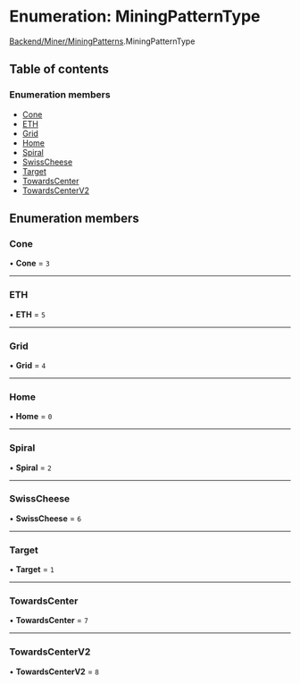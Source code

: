 # Enumeration: MiningPatternType

[Backend/Miner/MiningPatterns](../modules/Backend_Miner_MiningPatterns.md).MiningPatternType

## Table of contents

### Enumeration members

- [Cone](Backend_Miner_MiningPatterns.MiningPatternType.md#cone)
- [ETH](Backend_Miner_MiningPatterns.MiningPatternType.md#eth)
- [Grid](Backend_Miner_MiningPatterns.MiningPatternType.md#grid)
- [Home](Backend_Miner_MiningPatterns.MiningPatternType.md#home)
- [Spiral](Backend_Miner_MiningPatterns.MiningPatternType.md#spiral)
- [SwissCheese](Backend_Miner_MiningPatterns.MiningPatternType.md#swisscheese)
- [Target](Backend_Miner_MiningPatterns.MiningPatternType.md#target)
- [TowardsCenter](Backend_Miner_MiningPatterns.MiningPatternType.md#towardscenter)
- [TowardsCenterV2](Backend_Miner_MiningPatterns.MiningPatternType.md#towardscenterv2)

## Enumeration members

### Cone

• **Cone** = `3`

---

### ETH

• **ETH** = `5`

---

### Grid

• **Grid** = `4`

---

### Home

• **Home** = `0`

---

### Spiral

• **Spiral** = `2`

---

### SwissCheese

• **SwissCheese** = `6`

---

### Target

• **Target** = `1`

---

### TowardsCenter

• **TowardsCenter** = `7`

---

### TowardsCenterV2

• **TowardsCenterV2** = `8`
